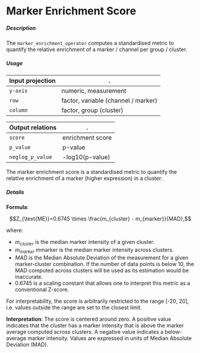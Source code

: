 # Marker Enrichment Score

##### Description

The `marker_enrichment_operator` computes a standardised metric to quantify
the relative enrichment of a marker / channel per group / cluster.

##### Usage

Input projection|.
---|---
`y-axis`        | numeric, measurement
`row`           | factor, variable (channel / marker)
`column`        | factor, group (cluster) 

Output relations|.
---|---
`score`        | enrichment score
`p_value`        | p-value
`neglog_p_value`        | -log10(p-value)

The marker enrichment score is a standardised metric to quantify the relative enrichment of a marker (higher expression) in a cluster. 

##### Details

__Formula__:

$$Z_{\text{ME}}=0.6745 \times \frac{m_{cluster} - m_{marker}}{MAD},$$

where:
* $m_{cluster}$ is the median marker intensity of a given cluster.
* $m_{marker}$ mmarker is the median marker intensity across clusters.
* $MAD$ is the Median Absolute Deviation of the measurement for a given marker-cluster combination. If the number of data points is below 10, the MAD computed across clusters will be used as its estimation would be inaccurate.
* $0.6745$ is a scaling constant that allows one to interpret this metric as a conventional Z-score.

For interpretability, the score is arbitrarily restricted to the range [-20, 20], i.e. values outside the range are set to the closest limit.

__Interpretation__: The score is centered around zero. A positive value indicates that the cluster has a marker intensity that is above the marker average computed across clusters. A negative value indicates a below-average marker intensity. Values are expressed in units of Median Absolute Deviation (MAD).
